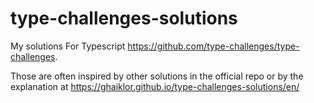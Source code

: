 # type-challenges-solutions
My solutions For Typescript https://github.com/type-challenges/type-challenges.

Those are often inspired by other solutions in the official repo or by the explanation at https://ghaiklor.github.io/type-challenges-solutions/en/
